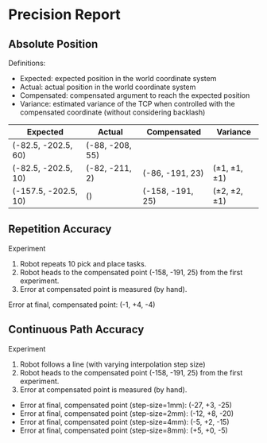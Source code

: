 # Precision Report

## Absolute Position

Definitions:

- Expected: expected position in the world coordinate system
- Actual: actual position in the world coordinate system
- Compensated: compensated argument to reach the expected position
- Variance: estimated variance of the TCP when controlled with the compensated coordinate (without considering backlash)

| Expected             | Actual          | Compensated      | Variance     |
| -------------------- | --------------- | ---------------- | ------------ |
| (-82.5, -202.5, 60)  | (-88, -208, 55) |                  |              |
| (-82.5, -202.5, 10)  | (-82, -211, 2)  | (-86, -191, 23)  | (±1, ±1, ±1) |
| (-157.5, -202.5, 10) | ()              | (-158, -191, 25) | (±2, ±2, ±1) |

## Repetition Accuracy

Experiment

1. Robot repeats 10 pick and place tasks.
2. Robot heads to the compensated point (-158, -191, 25) from the first experiment.
3. Error at compensated point is measured (by hand).

Error at final, compensated point: (-1, +4, -4)

## Continuous Path Accuracy

Experiment

1. Robot follows a line (with varying interpolation step size)
2. Robot heads to the compensated point (-158, -191, 25) from the first experiment.
3. Error at compensated point is measured (by hand).

- Error at final, compensated point (step-size=1mm): (-27, +3, -25)
- Error at final, compensated point (step-size=2mm): (-12, +8, -20)
- Error at final, compensated point (step-size=4mm): (-5, +2, -15)
- Error at final, compensated point (step-size=8mm): (+5, +0, -5)
